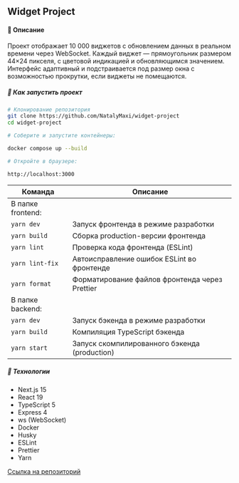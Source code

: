 ## Widget Project

#### 📜 Описание

Проект отображает 10 000 виджетов с обновлением данных в реальном времени через WebSocket.
Каждый виджет — прямоугольник размером 44×24 пикселя, с цветовой индикацией и обновляющимся значением.
Интерфейс адаптивный и подстраивается под размер окна с возможностью прокрутки, если виджеты не помещаются.

##### 🚀 Как запустить проект

```bash
# Клонирование репозитория
git clone https://github.com/NatalyMaxi/widget-project
cd widget-project

# Соберите и запустите контейнеры:

docker compose up --build

# Откройте в браузере:

http://localhost:3000

```

| Команда           | Описание                                       |
| ----------------- | ---------------------------------------------- |
| В папке frontend: |                                                |
| `yarn dev`        | Запуск фронтенда в режиме разработки           |
| `yarn build`      | Сборка production-версии фронтенда             |
| `yarn lint`       | Проверка кода фронтенда (ESLint)               |
| `yarn lint-fix`   | Автоисправление ошибок ESLint во фронтенде     |
| `yarn format`     | Форматирование файлов фронтенда через Prettier |
| В папке backend:  |                                                |
| `yarn dev`        | Запуск бэкенда в режиме разработки             |
| `yarn build`      | Компиляция TypeScript бэкенда                  |
| `yarn start`      | Запуск скомпилированного бэкенда (production)  |

##### 📁 Технологии

- Next.js 15
- React 19
- TypeScript 5
- Express 4
- ws (WebSocket)
- Docker
- Husky
- ESLint
- Prettier
- Yarn

[Ссылка на репозиторий](https://github.com/NatalyMaxi/widget-project)
